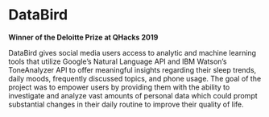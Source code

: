# DataBird

**Winner of the Deloitte Prize at QHacks 2019**

DataBird gives social media users access to analytic and machine learning tools that utilize Google’s Natural Language API and IBM Watson’s ToneAnalyzer API to offer meaningful insights regarding their sleep trends, daily moods, frequently discussed topics, and phone usage. The goal of the project was to empower users by providing them with the ability to investigate and analyze vast amounts of personal data which could prompt substantial changes in their daily routine to improve their quality of life.
